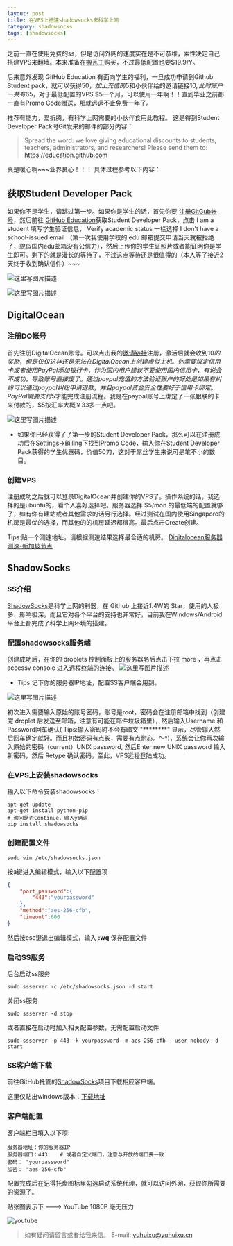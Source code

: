 ```yaml
---
layout: post
title: 在VPS上搭建shadowsocks来科学上网
category: shadowsocks
tags: [shadowsocks]
---
```


之前一直在使用免费的ss，但是访问外网的速度实在是不可恭维，索性决定自己搭建VPS来翻墙。本来准备在[搬瓦工](https://bandwagonhost.com/)购买，不过最低配置也要$19.9/Y。  

后来意外发现 GitHub Education 有面向学生的福利，一旦成功申请到Github Student pack，就可以获得$50，加上充值的$5和小伙伴给的邀请链接$10,此时账户一共有$65，对于最低配置的VPS $5一个月，可以使用一年啊！！直到毕业之前都一直有Promo Code赠送，那就远远不止免费一年了。

推荐有能力，爱折腾，有科学上网需要的小伙伴食用此教程。
这是得到Student Developer Pack时Git发来的邮件的部分内容：

> Spread the word: we love giving educational discounts to students, teachers, administrators, and researchers! Please send them to:  
        https://education.github.com 

真是暖心啊~~~业界良心！！！
具体过程参考以下内容：

## 获取Student Developer Pack

如果你不是学生，请跳过第一步。如果你是学生的话，首先你要 [注册GitGub帐号](https://github.com/)，然后前往 [GitHub Education](https://education.github.com/)获取Student Developer Pack，点击 I am a student 填写学生验证信息， Verify academic status 一栏选择 I don't have a school-issued email （第一次我使用学校的 edu 邮箱提交申请当天就被拒绝了，貌似国内edu邮箱没有公信力），然后上传你的学生证照片或者能证明你是学生即可。剩下的就是漫长的等待了，不过这点等待还是很值得的（本人等了接近2天终于收到确认信件）~~~

![这里写图片描述](http://img.blog.csdn.net/20160816164348813)

![这里写图片描述](http://img.blog.csdn.net/20160816164637677)

##  DigitalOcean

### 注册DO帐号

首先注册DigitalOcean账号。可以点击我的[邀请链接](https://m.do.co/c/6d3c33c4b39e)注册，激活后就会收到$10的奖励，但是仅仅这样还是无法在DigitalOcean上创建虚拟主机。你需要绑定信用卡或者使用PayPal添加银行卡，作为国内用户建议不要使用国内信用卡，有说会不成功，导致账号直接废了。通过paypal充值的方法验证账户的好处是如果有纠纷可以通过paypal纠纷申请退款，并且paypal资金安全性要好于信用卡绑定。PayPal需要支付$5才能完成注册流程。我是在paypal账号上绑定了一张银联的卡来付款的，$5按汇率大概￥33多一点吧。

![这里写图片描述](http://img.blog.csdn.net/20160816161413413)

* 如果你已经获得了了第一步的Student Developer Pack，那么可以在注册成功后在Settings->Billing下找到Promo Code，输入你在Student Developer Pack获得的学生优惠码，价值50刀，这对于屌丝学生来说可是笔不小的数目。

### 创建VPS

注册成功之后就可以登录DigitalOcean并创建你的VPS了。操作系统的话，我选择的是ubuntu的，看个人喜好选择吧。服务器选择 $5/mon 的最低端的配置就够了，如有你有建站或者其他需求的话另行选择。经过测试在国内使用Singapore的机房是最优的选择，而其他的的机房延迟都很高。最后点击Create创建。

Tips:贴一个测速地址，请根据测速结果选择最合适的机房。 [Digitalocean服务器测速-新加坡节点](http://speedtest-sgp1.digitalocean.com/)

## ShadowSocks

### SS介绍

[ShadowSocks](https://github.com/shadowsocks)是科学上网的利器，在 Github 上接近1.4W的 Star，使用的人极多、影响极深。而且它对各个平台的支持也非常好，目前我在Windows/Android平台上都完成了科学上网环境的搭建。

### 配置shadowsocks服务端

创建成功后，在你的 droplets 控制面板上的服务器名后点击下拉 more ，再点击 accessv console 进入远程终端的连接。
![这里写图片描述](http://img.blog.csdn.net/20160816163553145)

*  Tips:记下你的服务器IP地址，配置SS客户端会用到。

![这里写图片描述](http://img.blog.csdn.net/20160816163154280)

初次进入需要输入原始的账号密码，账号是root，密码会在注册邮箱中找到（创建完 droplet 后发送至邮箱，注意有可能在邮件垃圾箱里），然后输入Username 和 Password回车确认( Tips:输入密码时不会有暗文 "********" 显示，尽管输入然后回车确定就好。而且初始密码有点长，需要有点耐心。^-^)，系统会让你再次输入原始的密码（current）UNIX password, 然后Enter new UNIX password 输入新密码，然后 Retype 确认密码。至此，VPS远程登陆成功。

### 在VPS上安装shadowsocks

输入以下命令安装shadowsocks：

```shell
apt-get update
apt-get install python-pip
# 询问是否Continue，输入y确认
pip install shadowsocks
```

### 创建配置文件

```shell
sudo vim /etc/shadowsocks.json
```

按a键进入编辑模式，输入以下配置项

```json
{
    "port_password":{
        "443":"yourpassword"
    },
    "method":"aes-256-cfb",
    "timeout":600
}
```

然后按esc键退出编辑模式，输入  **:wq**  保存配置文件

### 启动SS服务

后台启动ss服务

```shell
sudo ssserver -c /etc/shadowsocks.json -d start 
```

关闭ss服务

```shell
sudo ssserver -d stop
```

或者直接在启动时加入相关配置参数，无需配置启动文件

```shell
sudo ssserver -p 443 -k yourpassword -m aes-256-cfb --user nobody -d start
```

###  SS客户端下载

前往GitHub托管的[ShadowSocks](https://github.com/shadowsocks)项目下载相应客户端。  

这里仅贴出windows版本：[下载地址](https://github.com/shadowsocks/shadowsocks-windows/releases)

###  客户端配置

客户端栏目填入以下项:

```shell
服务器地址：你的服务器IP
服务器端口：443    # 或者自定义端口，注意与开放的端口要一致
密码： "yourpassword"
加密： "aes-256-cfb"
```

配置完成后在记得托盘图标里勾选启动系统代理，就可以访问外网，获取你所需要的资源了。

贴张图表示下 ---> YouTube 1080P 毫无压力

![youtube](http://img.blog.csdn.net/20160819235904373)


> 如有疑问请留言或者给我来信。 E-mail:  yuhuixu@yuhuixu.cn

